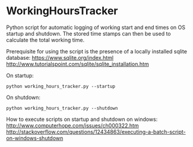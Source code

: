 # WorkingHoursTracker
Python script for automatic logging of working start and end times on OS startup and shutdown.
The stored time stamps can then be used to calculate the total working time.

Prerequisite for using the script is the presence of a locally installed sqlite database:
https://www.sqlite.org/index.html
http://www.tutorialspoint.com/sqlite/sqlite_installation.htm

On startup:
```
python working_hours_tracker.py --startup
```

On shutdown:
```
python working_hours_tracker.py --shutdown
```

How to execute scripts on startup and shutdown on windows: 
http://www.computerhope.com/issues/ch000322.htm
http://stackoverflow.com/questions/12434863/executing-a-batch-script-on-windows-shutdown
